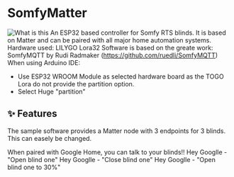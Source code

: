 # SomfyMatter
![What is this](SomfyMatterESP32.png) 
An ESP32 based controller for Somfy RTS blinds.
It is based on Matter and can be paired with all major home automation systems.
Hardware used: LILYGO Lora32
Software is based on the greate work: SomfyMQTT by Rudi Radmaker (https://github.com/ruedli/SomfyMQTT)
When using Arduino IDE:
- Use ESP32 WROOM Module as selected hardware board as the TOGO Lora do not provide the partition option.
- Select Huge "partition"
## ✨ Features
The sample software provides a Matter node with 3 endpoints for 3 blinds. This can easely be changed.

When paired with Google Home, you can talk to your blinds!!
Hey Googlle - "Open blind one"
Hey Googlle - "Close blind one"
Hey Googlle - "Open blind one to 30%"
  
